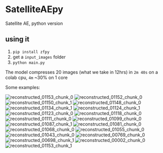# SatelliteAEpy
Satellite AE, python version

## using it

1. `pip install zfpy`
2. get a `input_images` folder
3. `python main.py`

The model compresses 20 images (what we take in 12hrs) in `2m 40s` on a colab cpu, `4m` ~30% on 1 core

Some examples:

![reconstructed_01153_chunk_0](https://github.com/user-attachments/assets/f956a17b-0c69-49d4-a40a-5026891089d1)
![reconstructed_01152_chunk_0](https://github.com/user-attachments/assets/e820a066-6e1a-401e-a9f2-1cb2a8491de0)
![reconstructed_01150_chunk_1](https://github.com/user-attachments/assets/5b282fcf-8282-43b0-b3f7-552537a554df)
![reconstructed_01148_chunk_0](https://github.com/user-attachments/assets/1acabfc2-1da1-4075-8439-cb2960291ba2)
![reconstructed_01134_chunk_1](https://github.com/user-attachments/assets/4de9d8da-0a60-4523-9cf4-6a990054450e)
![reconstructed_01124_chunk_1](https://github.com/user-attachments/assets/3b0f1f37-29f2-488b-90c6-580648945a82)
![reconstructed_01123_chunk_0](https://github.com/user-attachments/assets/ef499e30-91b8-42fe-841a-33a53a39d1c5)
![reconstructed_01118_chunk_0](https://github.com/user-attachments/assets/13a32fa8-97ee-4c7d-a59e-9751433cc8d7)
![reconstructed_01111_chunk_0](https://github.com/user-attachments/assets/796eb123-004f-4588-903a-5b9c7918aed4)
![reconstructed_01099_chunk_0](https://github.com/user-attachments/assets/2db38c98-0e60-4f48-b78f-0cb98ab728d4)
![reconstructed_01087_chunk_1](https://github.com/user-attachments/assets/2797c23c-fe0f-4397-860a-9ba85f181b37)
![reconstructed_01081_chunk_0](https://github.com/user-attachments/assets/9a65122e-313b-48da-b483-4c1c7e2f5116)
![reconstructed_01068_chunk_0](https://github.com/user-attachments/assets/a36ddb63-8cc4-4f3d-a5ab-2cccabbfffef)
![reconstructed_01055_chunk_0](https://github.com/user-attachments/assets/b60818f7-d790-411a-bd11-431187ca3051)
![reconstructed_01043_chunk_0](https://github.com/user-attachments/assets/9db4b99f-a47b-4c34-bc1a-6df0b12096e1)
![reconstructed_00769_chunk_0](https://github.com/user-attachments/assets/ce4492b6-0277-49fd-8087-3ed954bba0d9)
![reconstructed_00698_chunk_1](https://github.com/user-attachments/assets/7c0f02ef-637d-4316-a971-f6fa696fe515)
![reconstructed_00002_chunk_0](https://github.com/user-attachments/assets/4bba351e-5fd0-489d-b4c8-2adebc4d26ff)
![reconstructed_01153_chunk_1](https://github.com/user-attachments/assets/4609eca4-33df-4892-832a-e2567ce4922c)
